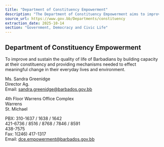 ```yaml
---
title: "Department of Constituency Empowerment"
description: "The Department of Constituency Empowerment aims to improve and sustain the quality of life of Barbadians by building capacity and providing mechanisms for meaningful change."
source_url: https://www.gov.bb/Departments/constituency
extraction_date: 2025-10-14
section: "Government, Democracy and Civic Life"
---
```


## Department of Constituency Empowerment

To improve and sustain the quality of life of Barbadians by building capacity at their constituency and providing mechanisms needed to effect meaningful change in their everyday lives and environment.

Ms. Sandra Greenidge  
Director Ag.  
Email: sandra.greenidge@barbados.gov.bb

4th Floor Warrens Office Complex  
Warrens  
St. Michael

PBX: 310-1637 / 1638 / 1642  
421-6736 / 8516 / 8768 / 7846 / 8591  
438-7575  
Fax: 1(246) 417-1317  
Email: dce.empowerment@barbados.gov.bb
```